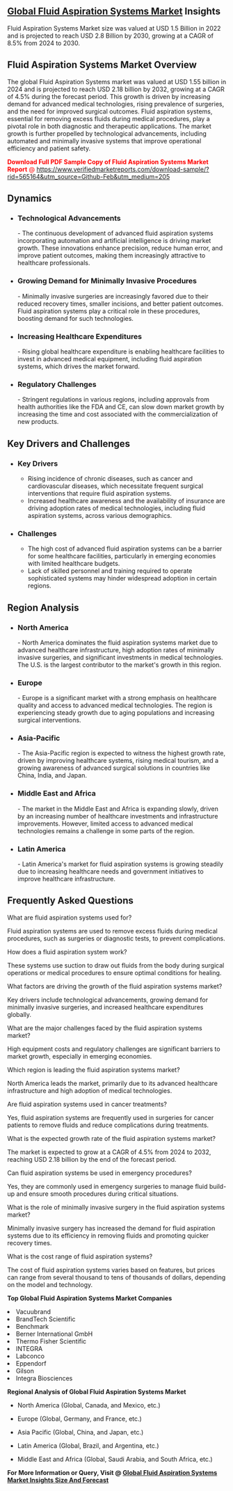<h2><a href="https://www.verifiedmarketreports.com/download-sample/?rid=565164&amp;utm_source=Github&amp;utm_medium=205" target="_blank">Global Fluid Aspiration Systems Market</a> Insights</h2><p>Fluid Aspiration Systems Market size was valued at USD 1.5 Billion in 2022 and is projected to reach USD 2.8 Billion by 2030, growing at a CAGR of 8.5% from 2024 to 2030.</p><p><h2>Fluid Aspiration Systems Market Overview</h2> <p>The global Fluid Aspiration Systems market was valued at USD 1.55 billion in 2024 and is projected to reach USD 2.18 billion by 2032, growing at a CAGR of 4.5% during the forecast period. This growth is driven by increasing demand for advanced medical technologies, rising prevalence of surgeries, and the need for improved surgical outcomes. Fluid aspiration systems, essential for removing excess fluids during medical procedures, play a pivotal role in both diagnostic and therapeutic applications. The market growth is further propelled by technological advancements, including automated and minimally invasive systems that improve operational efficiency and patient safety.</p> <p><p><span class=""><span style="color: #ff0000;"><strong>Download Full PDF Sample Copy of Fluid Aspiration Systems Market Report</strong> @ </span><a href="https://www.verifiedmarketreports.com/download-sample/?rid=565164&amp;utm_source=Github-Feb&amp;utm_medium=205" target="_blank">https://www.verifiedmarketreports.com/download-sample/?rid=565164&amp;utm_source=Github-Feb&amp;utm_medium=205</a></span></p></p> <h2>Dynamics</h2> <ul> <li><h3>Technological Advancements</h3> - The continuous development of advanced fluid aspiration systems incorporating automation and artificial intelligence is driving market growth. These innovations enhance precision, reduce human error, and improve patient outcomes, making them increasingly attractive to healthcare professionals.</li> <li><h3>Growing Demand for Minimally Invasive Procedures</h3> - Minimally invasive surgeries are increasingly favored due to their reduced recovery times, smaller incisions, and better patient outcomes. Fluid aspiration systems play a critical role in these procedures, boosting demand for such technologies.</li> <li><h3>Increasing Healthcare Expenditures</h3> - Rising global healthcare expenditure is enabling healthcare facilities to invest in advanced medical equipment, including fluid aspiration systems, which drives the market forward.</li> <li><h3>Regulatory Challenges</h3> - Stringent regulations in various regions, including approvals from health authorities like the FDA and CE, can slow down market growth by increasing the time and cost associated with the commercialization of new products.</li> </ul> <h2>Key Drivers and Challenges</h2> <ul> <li><h3>Key Drivers</h3> <ul> <li>Rising incidence of chronic diseases, such as cancer and cardiovascular diseases, which necessitate frequent surgical interventions that require fluid aspiration systems.</li> <li>Increased healthcare awareness and the availability of insurance are driving adoption rates of medical technologies, including fluid aspiration systems, across various demographics.</li> </ul> </li> <li><h3>Challenges</h3> <ul> <li>The high cost of advanced fluid aspiration systems can be a barrier for some healthcare facilities, particularly in emerging economies with limited healthcare budgets.</li> <li>Lack of skilled personnel and training required to operate sophisticated systems may hinder widespread adoption in certain regions.</li> </ul> </li> </ul> <h2>Region Analysis</h2> <ul> <li><h3>North America</h3> - North America dominates the fluid aspiration systems market due to advanced healthcare infrastructure, high adoption rates of minimally invasive surgeries, and significant investments in medical technologies. The U.S. is the largest contributor to the market's growth in this region.</li> <li><h3>Europe</h3> - Europe is a significant market with a strong emphasis on healthcare quality and access to advanced medical technologies. The region is experiencing steady growth due to aging populations and increasing surgical interventions.</li> <li><h3>Asia-Pacific</h3> - The Asia-Pacific region is expected to witness the highest growth rate, driven by improving healthcare systems, rising medical tourism, and a growing awareness of advanced surgical solutions in countries like China, India, and Japan.</li> <li><h3>Middle East and Africa</h3> - The market in the Middle East and Africa is expanding slowly, driven by an increasing number of healthcare investments and infrastructure improvements. However, limited access to advanced medical technologies remains a challenge in some parts of the region.</li> <li><h3>Latin America</h3> - Latin America's market for fluid aspiration systems is growing steadily due to increasing healthcare needs and government initiatives to improve healthcare infrastructure.</li> </ul> <h2>Frequently Asked Questions</h2> <p>What are fluid aspiration systems used for?</p> <p>Fluid aspiration systems are used to remove excess fluids during medical procedures, such as surgeries or diagnostic tests, to prevent complications.</p> <p>How does a fluid aspiration system work?</p> <p>These systems use suction to draw out fluids from the body during surgical operations or medical procedures to ensure optimal conditions for healing.</p> <p>What factors are driving the growth of the fluid aspiration systems market?</p> <p>Key drivers include technological advancements, growing demand for minimally invasive surgeries, and increased healthcare expenditures globally.</p> <p>What are the major challenges faced by the fluid aspiration systems market?</p> <p>High equipment costs and regulatory challenges are significant barriers to market growth, especially in emerging economies.</p> <p>Which region is leading the fluid aspiration systems market?</p> <p>North America leads the market, primarily due to its advanced healthcare infrastructure and high adoption of medical technologies.</p> <p>Are fluid aspiration systems used in cancer treatments?</p> <p>Yes, fluid aspiration systems are frequently used in surgeries for cancer patients to remove fluids and reduce complications during treatments.</p> <p>What is the expected growth rate of the fluid aspiration systems market?</p> <p>The market is expected to grow at a CAGR of 4.5% from 2024 to 2032, reaching USD 2.18 billion by the end of the forecast period.</p> <p>Can fluid aspiration systems be used in emergency procedures?</p> <p>Yes, they are commonly used in emergency surgeries to manage fluid build-up and ensure smooth procedures during critical situations.</p> <p>What is the role of minimally invasive surgery in the fluid aspiration systems market?</p> <p>Minimally invasive surgery has increased the demand for fluid aspiration systems due to its efficiency in removing fluids and promoting quicker recovery times.</p> <p>What is the cost range of fluid aspiration systems?</p> <p>The cost of fluid aspiration systems varies based on features, but prices can range from several thousand to tens of thousands of dollars, depending on the model and technology.</p> </p><p><strong>Top Global Fluid Aspiration Systems Market Companies</strong></p><div data-test-id=""><p><li>Vacuubrand</li><li> BrandTech Scientific</li><li> Benchmark</li><li> Berner International GmbH</li><li> Thermo Fisher Scientific</li><li> INTEGRA</li><li> Labconco</li><li> Eppendorf</li><li> Gilson</li><li> Integra Biosciences</li></p><div><strong>Regional Analysis of&nbsp;Global Fluid Aspiration Systems Market</strong></div><ul><li dir="ltr"><p dir="ltr">North America&nbsp;(Global, Canada, and Mexico, etc.)</p></li><li dir="ltr"><p dir="ltr">Europe (Global, Germany, and France, etc.)</p></li><li dir="ltr"><p dir="ltr">Asia Pacific&nbsp;(Global, China, and Japan, etc.)</p></li><li dir="ltr"><p dir="ltr">Latin America&nbsp;(Global, Brazil, and Argentina, etc.)</p></li><li dir="ltr">Middle East and Africa&nbsp;(Global, Saudi Arabia, and South Africa, etc.)</li></ul><p><strong>For More Information or Query, Visit @&nbsp;</strong><strong><a href="https://www.verifiedmarketreports.com/product/fluid-aspiration-systems-market/?utm_source=Github&amp;utm_medium=205" target="_blank">Global Fluid Aspiration Systems Market Insights Size And Forecast</a></strong></p></div>
